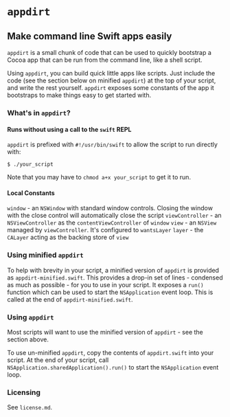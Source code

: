 # `appdirt`
## Make command line Swift apps easily

`appdirt` is a small chunk of code that can be used to quickly bootstrap a Cocoa app that can be run from the command line, like a shell script.

Using `appdirt`, you can build quick little apps like scripts. Just include the code (see the section below on minified `appdirt`) at the top of your script, and write the rest yourself. `appdirt` exposes some constants of the app it bootstraps to make things easy to get started with.

### What's in `appdirt`?

#### Runs without using a call to the `swift` REPL

`appdirt` is prefixed with `#!/usr/bin/swift` to allow the script to run directly with:

    $ ./your_script

Note that you may have to `chmod a+x your_script` to get it to run.

#### Local Constants

`window` - an `NSWindow` with standard window controls. Closing the window with the close control will automatically close the script
`viewController` - an `NSViewController` as the `contentViewController` of `window`
`view` - an `NSView` managed by `viewController`. It's configured to `wantsLayer`
`layer` - the `CALayer` acting as the backing store of `view`

### Using minified `appdirt`

To help with brevity in your script, a minified version of `appdirt` is provided as `appdirt-minified.swift`. This provides a drop-in set of lines - condensed as much as possible - for you to use in your script. It exposes a `run()` function which can be used to start the `NSApplication` event loop. This is called at the end of `appdirt-minified.swift`.

### Using `appdirt`

Most scripts will want to use the minified version of `appdirt` - see the section above.

To use un-minified `appdirt`, copy the contents of `appdirt.swift` into your script. At the end of your script, call `NSApplication.sharedApplication().run()` to start the `NSApplication` event loop.

### Licensing

See `license.md`.

